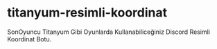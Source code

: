 # titanyum-resimli-koordinat
SonOyuncu Titanyum Gibi Oyunlarda Kullanabiliceğiniz Discord Resimli Koordinat Botu.
